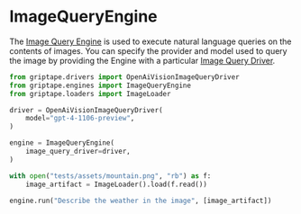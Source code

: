 # ImageQueryEngine

The [Image Query Engine](../../reference/griptape/engines/image_query/image_query_engine.md) is used to execute natural language queries on the contents of images. You can specify the provider and model used to query the image by providing the Engine with a particular [Image Query Driver](../drivers/image-query-drivers.md).

```python
from griptape.drivers import OpenAiVisionImageQueryDriver
from griptape.engines import ImageQueryEngine
from griptape.loaders import ImageLoader 

driver = OpenAiVisionImageQueryDriver(
    model="gpt-4-1106-preview",
)

engine = ImageQueryEngine(
    image_query_driver=driver,
)

with open("tests/assets/mountain.png", "rb") as f:
    image_artifact = ImageLoader().load(f.read())

engine.run("Describe the weather in the image", [image_artifact])
```
